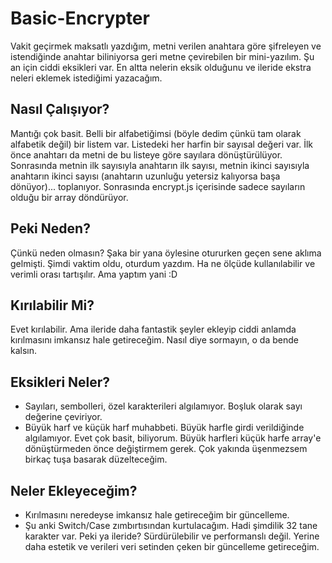 # Basic-Encrypter

Vakit geçirmek maksatlı yazdığım, metni verilen anahtara göre şifreleyen ve istendiğinde anahtar biliniyorsa geri metne çevirebilen bir mini-yazılım. Şu an için ciddi eksikleri var. En altta nelerin eksik olduğunu ve ileride ekstra neleri eklemek istediğimi yazacağım.

## Nasıl Çalışıyor?

Mantığı çok basit. Belli bir alfabetiğimsi (böyle dedim çünkü tam olarak alfabetik değil) bir listem var. Listedeki her harfin bir sayısal değeri var. İlk önce anahtarı da metni de bu listeye göre sayılara dönüştürülüyor.
Sonrasında metnin ilk sayısıyla anahtarın ilk sayısı, metnin ikinci sayısıyla anahtarın ikinci sayısı (anahtarın uzunluğu yetersiz kalıyorsa başa dönüyor)... toplanıyor. Sonrasında encrypt.js içerisinde sadece sayıların olduğu bir array döndürüyor.

## Peki Neden?

Çünkü neden olmasın? Şaka bir yana öylesine otururken geçen sene aklıma gelmişti. Şimdi vaktim oldu, oturdum yazdım. Ha ne ölçüde kullanılabilir ve verimli orası tartışılır. Ama yaptım yani :D

## Kırılabilir Mi?

Evet kırılabilir. Ama ileride daha fantastik şeyler ekleyip ciddi anlamda kırılmasını imkansız hale getireceğim. Nasıl diye sormayın, o da bende kalsın.

## Eksikleri Neler?

- Sayıları, sembolleri, özel karakterileri algılamıyor. Boşluk olarak sayı değerine çeviriyor.
- Büyük harf ve küçük harf muhabbeti. Büyük harfle girdi verildiğinde algılamıyor. Evet çok basit, biliyorum. Büyük harfleri küçük harfe array'e dönüştürmeden önce değiştirmem gerek. Çok yakında üşenmezsem birkaç tuşa basarak düzelteceğim.

## Neler Ekleyeceğim?

- Kırılmasını neredeyse imkansız hale getireceğim bir güncelleme.
- Şu anki Switch/Case zımbırtısından kurtulacağım. Hadi şimdilik 32 tane karakter var. Peki ya ileride? Sürdürülebilir ve performanslı değil. Yerine daha estetik ve verileri veri setinden çeken bir güncelleme getireceğim.
